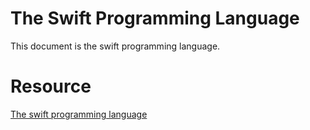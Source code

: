 # The Swift Programming Language
This document is the swift programming language.

# Resource
[The swift programming language](https://docs.swift.org/swift-book/)
